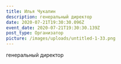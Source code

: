 ```yaml
---
title: Илья Чукалин
description: генеральный директор
date: 2020-07-21T19:30:30.096Z
event_date: 2020-07-21T19:30:30.139Z
post_type: Организатор
picture: /images/uploads/untitled-1-33.png
---
```

генеральный директор
